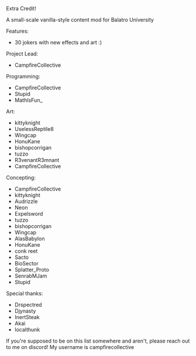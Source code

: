 Extra Credit!

A small-scale vanilla-style content mod for Balatro University

Features:
- 30 jokers with new effects and art :)

Project Lead:
- CampfireCollective

Programming:
- CampfireCollective
- Stupid
- MathIsFun_

Art:
- kittyknight
- UselessReptile8
- Wingcap
- HonuKane
- bishopcorrigan
- tuzzo
- R3venantR3mnant
- CampfireCollective

Concepting:
- CampfireCollective
- kittyknight
- Audrizzle
- Neon
- Expelsword
- tuzzo
- bishopcorrigan
- Wingcap
- AlasBabylon
- HonuKane
- conk reet
- Sacto
- BioSector
- Splatter_Proto
- SenrabMJam
- Stupid

Special thanks:
- Drspectred
- Djynasty
- InertSteak
- Akai
- localthunk


If you're supposed to be on this list somewhere and aren't, please reach out to me on discord! My username is campfirecollective
